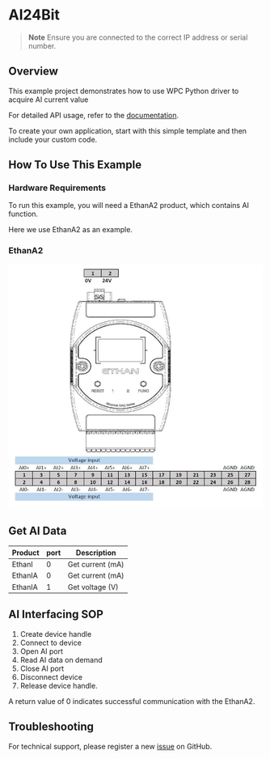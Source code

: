 # AI24Bit
> **Note**
> Ensure you are connected to the correct IP address or serial number.

## Overview

This example project demonstrates how to use WPC Python driver to acquire AI current value

For detailed API usage, refer to the [documentation](https://wpc-systems-ltd.github.io/WPC_Python_driver_release/).

To create your own application, start with this simple template and then include your custom code.

## How To Use This Example

### Hardware Requirements

To run this example, you will need a EthanA2 product, which contains AI function.

Here we use EthanA2 as an example.

### EthanA2

<img src="https://github.com/WPC-Systems-Ltd/WPC_Python_driver_release/blob/main/Reference/Pinouts/pinout-EthanA2.JPG" alt="drawing" width="600"/>

## Get AI Data

| Product |port | Description      |
|---------|-----|------------------|
| EthanI  | 0   | Get current (mA) |
| EthanIA | 0   | Get current (mA) |
| EthanIA | 1   | Get voltage (V)  |

## AI Interfacing SOP

1. Create device handle
2. Connect to device
3. Open AI port
4. Read AI data on demand
5. Close AI port
6. Disconnect device
7. Release device handle.

A return value of 0 indicates successful communication with the EthanA2.

## Troubleshooting

For technical support, please register a new [issue](https://github.com/WPC-Systems-Ltd/WPC_Python_driver_release/issues) on GitHub.